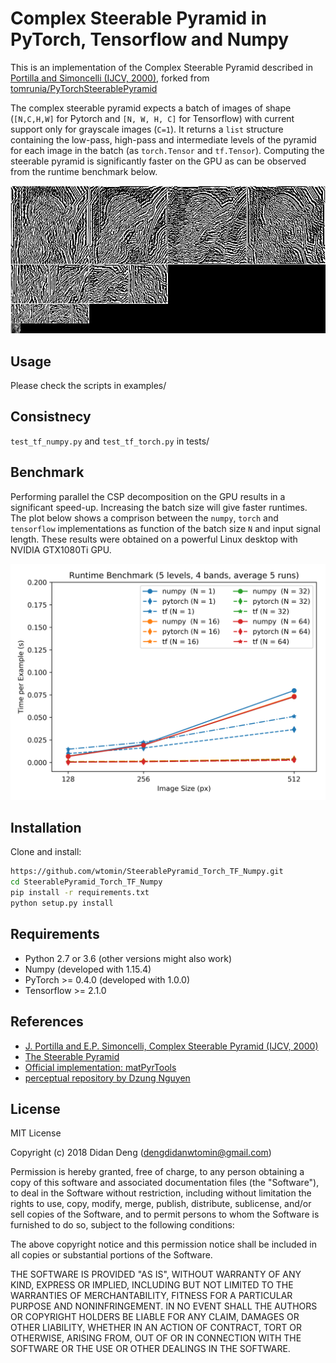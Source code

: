 # Complex Steerable Pyramid in PyTorch, Tensorflow and Numpy

This is an implementation of the Complex Steerable Pyramid described in [Portilla and Simoncelli (IJCV, 2000)](http://www.cns.nyu.edu/~lcv/pubs/makeAbs.php?loc=Portilla99), forked from [tomrunia/PyTorchSteerablePyramid](https://github.com/tomrunia/PyTorchSteerablePyramid)

The complex steerable pyramid expects a batch of images of shape (`[N,C,H,W]` for Pytorch and `[N, W, H, C]` for Tensorflow) with current support only for grayscale images (`C=1`). It returns a `list` structure containing the low-pass, high-pass and intermediate levels of the pyramid for each image in the batch (as `torch.Tensor` and `tf.Tensor`). Computing the steerable pyramid is significantly faster on the GPU as can be observed from the runtime benchmark below. 

<a href="/assets/coeff.png"><img src="/assets/coeff.png" width="700px" ></a>

## Usage

Please check the scripts in examples/

## Consistnecy

`test_tf_numpy.py` and `test_tf_torch.py` in tests/

## Benchmark

Performing parallel the CSP decomposition on the GPU results in a significant speed-up. Increasing the batch size will give faster runtimes. The plot below shows a comprison between the `numpy`, `torch` and `tensorflow` implementations as function of the batch size `N` and input signal length. These results were obtained on a powerful Linux desktop with NVIDIA GTX1080Ti GPU.

<a href="/assets/runtime_benchmark.pdf"><img src="/assets/runtime_benchmark.png" width="700px" ></a>

## Installation

Clone and install:

```sh
https://github.com/wtomin/SteerablePyramid_Torch_TF_Numpy.git
cd SteerablePyramid_Torch_TF_Numpy
pip install -r requirements.txt
python setup.py install
```

## Requirements

- Python 2.7 or 3.6 (other versions might also work)
- Numpy (developed with 1.15.4)
- PyTorch >= 0.4.0 (developed with 1.0.0)
- Tensorflow >= 2.1.0 


## References

- [J. Portilla and E.P. Simoncelli, Complex Steerable Pyramid (IJCV, 2000)](http://www.cns.nyu.edu/pub/eero/portilla99-reprint.pdf)
- [The Steerable Pyramid](http://www.cns.nyu.edu/~eero/steerpyr/)
- [Official implementation: matPyrTools](http://www.cns.nyu.edu/~lcv/software.php)
- [perceptual repository by Dzung Nguyen](https://github.com/andreydung/Steerable-filter)

## License

MIT License

Copyright (c) 2018 Didan Deng (dengdidanwtomin@gmail.com)

Permission is hereby granted, free of charge, to any person obtaining a copy
of this software and associated documentation files (the "Software"), to deal
in the Software without restriction, including without limitation the rights
to use, copy, modify, merge, publish, distribute, sublicense, and/or sell
copies of the Software, and to permit persons to whom the Software is
furnished to do so, subject to the following conditions:

The above copyright notice and this permission notice shall be included in all
copies or substantial portions of the Software.

THE SOFTWARE IS PROVIDED "AS IS", WITHOUT WARRANTY OF ANY KIND, EXPRESS OR
IMPLIED, INCLUDING BUT NOT LIMITED TO THE WARRANTIES OF MERCHANTABILITY,
FITNESS FOR A PARTICULAR PURPOSE AND NONINFRINGEMENT. IN NO EVENT SHALL THE
AUTHORS OR COPYRIGHT HOLDERS BE LIABLE FOR ANY CLAIM, DAMAGES OR OTHER
LIABILITY, WHETHER IN AN ACTION OF CONTRACT, TORT OR OTHERWISE, ARISING FROM,
OUT OF OR IN CONNECTION WITH THE SOFTWARE OR THE USE OR OTHER DEALINGS IN THE
SOFTWARE.

